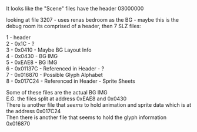 
It looks like the "Scene" files have the header 03000000

looking at file 3207 - uses renas bedroom as the BG - maybe this is the debug room
its comprised of a header, then 7 SLZ files:

1 - header    
2 - 0x1C - ?   
3 - 0x0410 - Maybe BG Layout Info   
4 - 0x0430 - BG IMG   
5 - 0xEAE8 - BG IMG   
6 - 0x01137C - Referenced in Header - ?   
7 - 0x016870 - Possible Glyph Alphabet   
8 - 0x017C24 - Referenced in Header - Sprite Sheets   

Some of these files are the actual BG IMG  
E.G. the files split at address 0xEAE8 and 0x0430  
There is another file that *seems* to hold animation and sprite data which is at the address 0x017C24  
Then there is another file that seems to hold the glyph information 0x016870  
